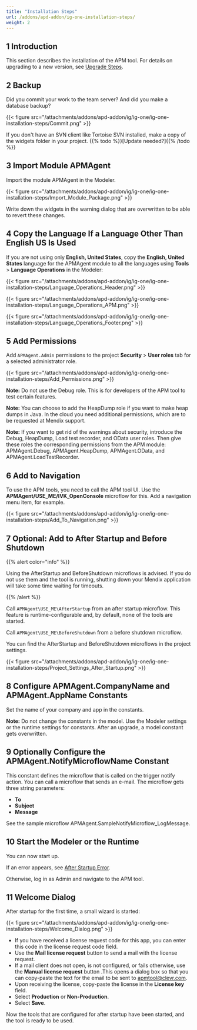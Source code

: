 ```yaml
---
title: "Installation Steps"
url: /addons/apd-addon/ig-one-installation-steps/
weight: 2
---
```


## 1 Introduction

This section describes the installation of the APM tool. For details on upgrading to a new version, see [Upgrade Steps](/addons/apd-addon/ig-one-upgrade-steps/).

## 2 Backup

Did you commit your work to the team server? And did you make a database backup?

{{< figure src="/attachments/addons/apd-addon/ig/ig-one/ig-one-installation-steps/Commit.png" >}}

If you don't have an SVN client like Tortoise SVN installed, make a copy of the widgets folder in your project. {{% todo %}}[Update needed?]{{% /todo %}}

## 3 Import Module APMAgent

Import the module APMAgent in the Modeler.

{{< figure src="/attachments/addons/apd-addon/ig/ig-one/ig-one-installation-steps/Import_Module_Package.png" >}}

Write down the widgets in the warning dialog that are overwritten to be able to revert these changes.

## 4 Copy the Language If a Language Other Than English US Is Used

If you are not using only **English, United States**, copy the **English, United States** language for the APMAgent module to all the languages using **Tools** > **Language Operations** in the Modeler:

{{< figure src="/attachments/addons/apd-addon/ig/ig-one/ig-one-installation-steps/Language_Operations_Header.png" >}}

{{< figure src="/attachments/addons/apd-addon/ig/ig-one/ig-one-installation-steps/Language_Operations_APM.png" >}}

{{< figure src="/attachments/addons/apd-addon/ig/ig-one/ig-one-installation-steps/Language_Operations_Footer.png" >}}

## 5 Add Permissions

Add `APMAgent.Admin` permissions to the project **Security** > **User roles** tab for a selected administrator role.

{{< figure src="/attachments/addons/apd-addon/ig/ig-one/ig-one-installation-steps/Add_Permissions.png" >}}

**Note:** Do not use the Debug role. This is for developers of the APM tool to test certain features.

**Note:** You can choose to add the HeapDump role if you want to make heap dumps in Java. In the cloud you need additional permissions, which are to be requested at Mendix support.

**Note:** If you want to get rid of the warnings about security, introduce the Debug, HeapDump, Load test recorder, and OData user roles. Then give these roles the corresponding permissions from the APM module: APMAgent.Debug, APMAgent.HeapDump, APMAgent.OData, and APMAgent.LoadTestRecorder.

## 6 Add to Navigation

To use the APM tools, you need to call the APM tool UI. Use the **APMAgent/USE_ME/IVK_OpenConsole** microflow for this. Add a navigation menu item, for example.

{{< figure src="/attachments/addons/apd-addon/ig/ig-one/ig-one-installation-steps/Add_To_Navigation.png" >}}

## 7 Optional: Add to After Startup and Before Shutdown

{{% alert color="info" %}}

Using the AfterStartup and BeforeShutdown microflows is advised. If you do not use them and the tool is running, shutting down your Mendix application will take some time waiting for timeouts.

{{% /alert %}}

Call `APMAgent\USE_ME\AfterStartup` from an after startup microflow. This feature is runtime-configurable and, by default, none of the tools are started.

Call `APMAgent\USE_ME\BeforeShutdown` from a before shutdown microflow.

You can find the AfterStartup and BeforeShutdown microflows in the project settings.

{{< figure src="/attachments/addons/apd-addon/ig/ig-one/ig-one-installation-steps/Project_Settings_After_Startup.png" >}}

## 8 Configure APMAgent.CompanyName and APMAgent.AppName Constants

Set the name of your company and app in the constants. 

**Note:** Do not change the constants in the model. Use the Modeler settings or the runtime settings for constants. After an upgrade, a model constant gets overwritten.

## 9 Optionally Configure the APMAgent.NotifyMicroflowName Constant

This constant defines the microflow that is called on the trigger notify action. You can call a microflow that sends an e-mail. The microflow gets three string parameters:

* **To**
* **Subject**
* **Message**

See the sample microflow APMAgent.SampleNotifyMicroflow_LogMessage.

## 10 Start the Modeler or the Runtime

You can now start up.

If an error appears, see [After Startup Error](/addons/apd-addon/ig-one-after-startup-error/).

Otherwise, log in as Admin and navigate to the APM tool.

## 11 Welcome Dialog

After startup for the first time, a small wizard is started:

{{< figure src="/attachments/addons/apd-addon/ig/ig-one/ig-one-installation-steps/Welcome_Dialog.png" >}}

* If you have received a license request code for this app, you can enter this code in the license request code field.   
* Use the **Mail license request** button to send a mail with the license request.
* If a mail client does not open, is not configured, or fails otherwise, use the **Manual license request** button .This opens a dialog box so that you can copy-paste the text for the email to be sent to [apmtool@clevr.com](mailto:apmtool@clevr.com).
* Upon receiving the license, copy-paste the license in the **License key** field.
* Select **Production** or **Non-Production**.
* Select **Save**.

Now the tools that are configured for after startup have been started, and the tool is ready to be used.
